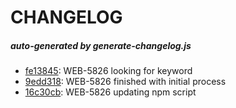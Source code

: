 # CHANGELOG
##### _auto-generated by generate-changelog.js_
  - [fe13845](https://github.com/VividSeats/vivid-design-patterns/commit/fe13845): WEB-5826 looking for  keyword
  - [9edd318](https://github.com/VividSeats/vivid-design-patterns/commit/9edd318): WEB-5826 finished with initial  process
  - [16c30cb](https://github.com/VividSeats/vivid-design-patterns/commit/16c30cb): WEB-5826 updating  npm script
